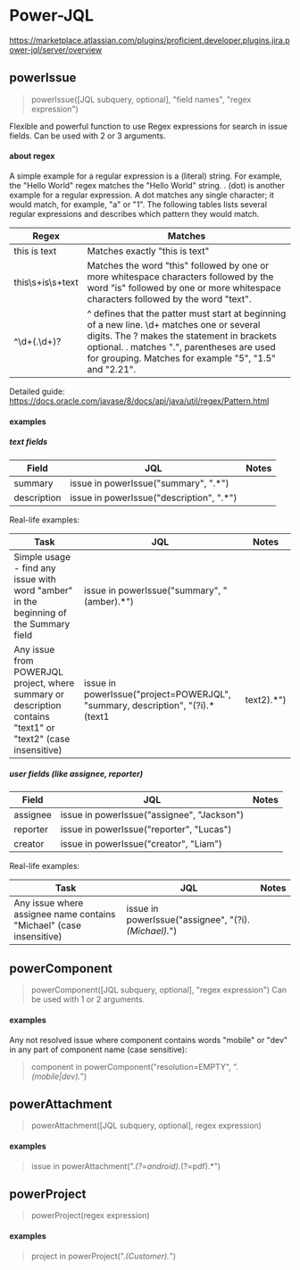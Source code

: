# Power-JQL
https://marketplace.atlassian.com/plugins/proficient.developer.plugins.jira.power-jql/server/overview

## powerIssue
> powerIssue([JQL subquery, optional], "field names", "regex expression")

Flexible and powerful function to use Regex expressions for search in issue fields.
Can be used with 2 or 3 arguments.

#### about regex
A simple example for a regular expression is a (literal) string. For example, the "Hello World" regex matches the "Hello World" string.
. (dot) is another example for a regular expression. A dot matches any single character; it would match, for example, "a" or "1".
The following tables lists several regular expressions and describes which pattern they would match.

| Regex | Matches |
| ------------- | ------------- |
| this is text  | Matches exactly "this is text"  |
| this\s+is\s+text | Matches the word "this" followed by one or more whitespace characters followed by the word "is" followed by one or more whitespace characters followed by the word "text". |
| ^\d+(\.\d+)? | ^ defines that the patter must start at beginning of a new line. \d+ matches one or several digits. The ? makes the statement in brackets optional. \. matches ".", parentheses are used for grouping. Matches for example "5", "1.5" and "2.21". |

Detailed guide: https://docs.oracle.com/javase/8/docs/api/java/util/regex/Pattern.html

#### examples
##### text fields
| Field | JQL | Notes |
| ------------- | ------------- | ------------- |
| summary | issue in powerIssue("summary", ".*") | |
| description | issue in powerIssue("description", ".*") | |

Real-life examples:

| Task | JQL | Notes |
| ------------- | ------------- | ------------- |
| Simple usage - find any issue with word "amber" in the beginning of the Summary field | issue in powerIssue("summary", "(amber).*") |  |
| Any issue from POWERJQL project, where summary or description contains "text1" or "text2" (case insensitive) | issue in powerIssue("project=POWERJQL", "summary, description", "(?i).*(text1|text2).*") |  |


##### user fields (like assignee, reporter)
| Field | JQL | Notes |
| ------------- | ------------- | ------------- |
| assignee | issue in powerIssue("assignee", "Jackson") | |
| reporter | issue in powerIssue("reporter", "Lucas") | |
| creator | issue in powerIssue("creator", "Liam") | |

Real-life examples:

| Task | JQL | Notes |
| ------------- | ------------- | ------------- |
| Any issue where assignee name contains "Michael" (case insensitive) | issue in powerIssue("assignee", "(?i).*(Michael).*") |  |


## powerComponent
> powerComponent([JQL subquery, optional], "regex expression")
Can be used with 1 or 2 arguments.

#### examples
Any not resolved issue where component contains words "mobile" or "dev" in any part of component name (case sensitive):
> component in powerComponent("resolution=EMPTY", ".*(mobile|dev).*")

## powerAttachment
> powerAttachment([JQL subquery, optional], regex expression)

#### examples
> issue in powerAttachment(".*(?=android).*(?=pdf).*")

## powerProject
> powerProject(regex expression)

#### examples
> project in powerProject(".*(Customer).*")
